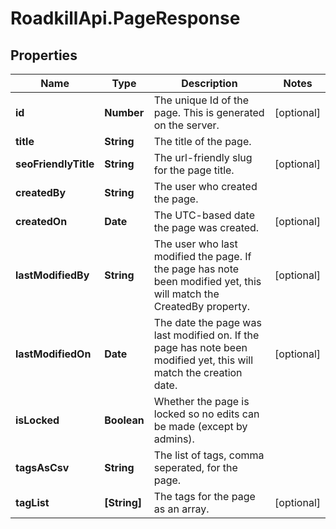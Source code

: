 # RoadkillApi.PageResponse

## Properties

Name | Type | Description | Notes
------------ | ------------- | ------------- | -------------
**id** | **Number** | The unique Id of the page. This is generated on the server. | [optional] 
**title** | **String** | The title of the page. | 
**seoFriendlyTitle** | **String** | The url-friendly slug for the page title. | [optional] 
**createdBy** | **String** | The user who created the page. | 
**createdOn** | **Date** | The UTC-based date the page was created. | [optional] 
**lastModifiedBy** | **String** | The user who last modified the page. If the page has note been modified yet, this will match the CreatedBy property. | [optional] 
**lastModifiedOn** | **Date** | The date the page was last modified on. If the page has note been modified yet, this will match the creation date. | [optional] 
**isLocked** | **Boolean** | Whether the page is locked so no edits can be made (except by admins). | 
**tagsAsCsv** | **String** | The list of tags, comma seperated, for the page. | 
**tagList** | **[String]** | The tags for the page as an array. | [optional] 


